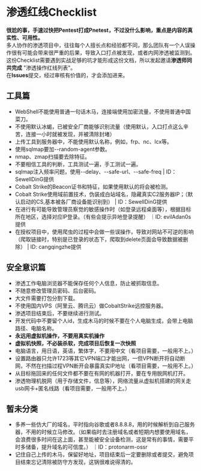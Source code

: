 # 渗透红线Checklist

**很尬的事，手速过快把Pentest打成Pnetest，不过没什么影响，重点是内容的真实性、可用性。**
<br>
多人协作的渗透项目中，往往每个人擅长点和经验都不同，那么团队有一个人误操作很有可能会带来很严重的后果，导致入口打点被发现，或者内网渗透被监测到。<br>
这份Checklist需要遇到实战足够的坑才能形成这份文档，所以发起邀请**渗透师同共完成** "渗透操作红线列表"。<br>
在**Issues**提交，经过审核有价值的，才会添加进来。<br>

## 工具篇

* WebShell不能使用普通一句话木马，连接端使用加密流量，不使用普通中国菜刀。
* 不使用默认冰蝎，已被安全厂商能够识别流量（使用默认，入口打点这么辛苦，连接一小时就被发现，并被清除封堵）
* 上传工具到服务器中，不能使用默认名称，例如，frp、nc、lcx等。
* 使用sqlmap要加--random-agent参数。
* nmap、zmap扫描要去除特征。
* 不要相信工具的判断，工具测试一遍，手工测试一遍。
* sqlmap注入频率问题，使用--delay、--safe-url、--safe-freq    | ID：SewellDinG提供
* Cobalt Strike的Beacon证书和特征，如果使用默认的将会被检测。
* Cobalt Strike使用域前置技术，伪装成白站域名，隐藏真实C2服务器IP；（默认启动的CS,基本被各厂商设备能识别到） | ID：SewellDinG提供
* 在进行有可能导致管理员察觉的敏感操作时（如登录远程桌面等），根据目标所在地区，选择对应IP登录。（有些会提示异地登录提醒） ｜ID: evilAdan0s 提供
* 在授权项目中，使用爬虫的过程中会做一些误操作，导致对网站不可逆的影响（爬取链接时，特别是已登录的状态下，爬取到delete页面会导致数据被删除） | ID: cangqingzhe提供

## 安全意识篇

* 渗透工作电脑浏览器不能保存任何个人信息，防止被抓取信息。
* 不随意修改管理员密码、后台密码。
* 大文件需要打包分割下载。
* 不使用国内VPS（阿里云、腾讯云）做CobaltStrike远控服务器。
* 渗透项目结束后，不要继续进行测试。
* 开发代码中不要留个人id，生成木马的时候不要在个人电脑生成，会带上电脑路径、电脑名称。
* **永远用虚拟机操作，不要用真实机操作**
* **虚拟机快照，不必装杀软，完成项目后恢复一次快照**
* 电脑语言，用日语，英语，繁体字，不要用中文（看项目需要，一般用不上。）
* 设置路由器只允许1723等其它VPN端口才能出网，一但VPN断开将自动断网，不然在扫描过程VPN断开会暴露真实IP地址（看项目需要，一般用不上。）
* 从目标拖回来的任何文件都不要在有网的机器打开，要在专用脱网机打开。
* 渗透物理机脱网（用于存储文件，信息等），网络流量从虚拟机搭建的网关走usb网卡+匿名线路（看项目需要，一般用不上。）

## 暂未分类

* 多养一些仿大厂的域名，平时指向谷歌或者8.8.8.8，用的时候解析到自己服务器，不用的时候立马修改。（如果临时去注册域名或者短期内想要使用域名，会浪费很多时间在这上面，甚至能被安全设备检测，这是常有的事情，需要平时多储备，提升域名的可信度。） ｜ID：protonarm-ossr
* 记住自己上传的木马，保留好地址，项目结束后一定要删除或者提交，避免项目结束忘记清除被防守方发现，这锅很难说得清的。
